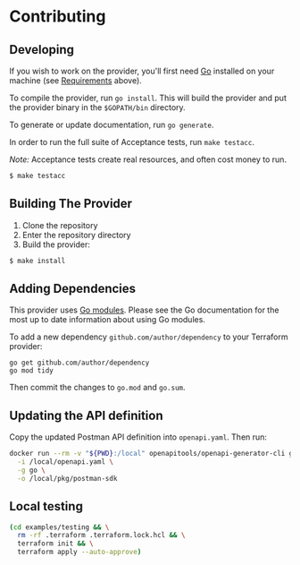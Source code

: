 # Contributing

## Developing

If you wish to work on the provider, you'll first need
[Go](http://www.golang.org) installed on your machine (see
[Requirements](#requirements) above).

To compile the provider, run `go install`. This will build the provider and put
the provider binary in the `$GOPATH/bin` directory.

To generate or update documentation, run `go generate`.

In order to run the full suite of Acceptance tests, run `make testacc`.

_Note:_ Acceptance tests create real resources, and often cost money to run.

```sh
$ make testacc
```

## Building The Provider

1. Clone the repository
1. Enter the repository directory
1. Build the provider:

```sh
$ make install
```

## Adding Dependencies

This provider uses [Go modules](https://github.com/golang/go/wiki/Modules).
Please see the Go documentation for the most up to date information about using
Go modules.

To add a new dependency `github.com/author/dependency` to your Terraform
provider:

```
go get github.com/author/dependency
go mod tidy
```

Then commit the changes to `go.mod` and `go.sum`.

## Updating the API definition

Copy the updated Postman API definition into `openapi.yaml`. Then run:

```bash
docker run --rm -v "${PWD}:/local" openapitools/openapi-generator-cli generate \
  -i /local/openapi.yaml \
  -g go \
  -o /local/pkg/postman-sdk
```

## Local testing

```bash
(cd examples/testing && \
  rm -rf .terraform .terraform.lock.hcl && \
  terraform init && \
  terraform apply --auto-approve)
```
